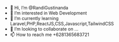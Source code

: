 - 👋 Hi, I’m @RandiGustinanda
- 👀 I’m interested in Web Development
- 🌱 I’m currently learning Laravel,PHP,ReactJS,CSS,Javascript,TailwindCSS
- 💞️ I’m looking to collaborate on ...
- 📫 How to reach me +6281365683721

<!---
RandiGustinanda/RandiGustinanda is a ✨ special ✨ repository because its `README.md` (this file) appears on your GitHub profile.
You can click the Preview link to take a look at your changes.
--->
